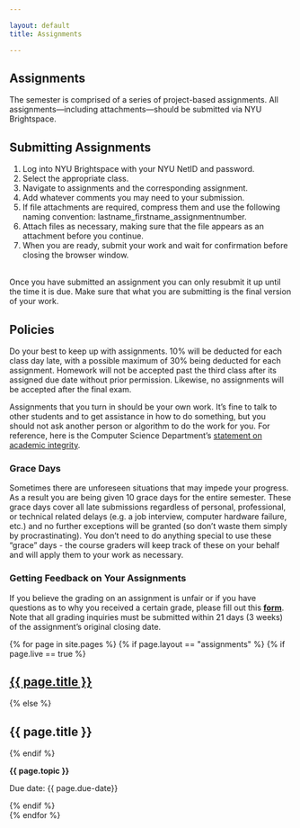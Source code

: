 ```yaml
---

layout: default
title: Assignments

---
```

<div class="assignments" markdown="1">
<div class="column-1" markdown="1">

## Assignments
The semester is comprised of a series of project-based assignments. All assignments—including attachments—should be submitted via NYU Brightspace.

## Submitting Assignments
1. Log into NYU Brightspace with your NYU NetID and password.
2. Select the appropriate class.
3. Navigate to assignments and the corresponding assignment.
4. Add whatever comments you may need to your submission.
5. If file attachments are required, compress them and use the following naming convention: lastname_firstname_assignmentnumber.
6. Attach files as necessary, making sure that the file appears as an attachment before you continue.
7. When you are ready, submit your work and wait for confirmation before closing the browser window.  

<br> 
Once you have submitted an assignment you can only resubmit it up until the time it is due. Make sure that what you are submitting is the final version of your work.

## Policies

Do your best to keep up with assignments. 10% will be deducted for each class day late, with a possible maximum of 30% being deducted for each assignment. Homework will not be accepted past the third class after its assigned due date without prior permission. Likewise, no assignments will be accepted after the final exam.

Assignments that you turn in should be your own work. It’s fine to talk to other students and to get assistance in how to do something, but you should not ask another person or algorithm to do the work for you. For reference, here is the Computer Science Department’s [statement on academic integrity](https://cs.nyu.edu/home/undergrad/policy.html).

### Grace Days
Sometimes there are unforeseen situations that may impede your progress. As a result you are being given 10 grace days for the entire semester. These grace days cover all late submissions regardless of personal, professional, or technical related delays (e.g. a job interview, computer hardware failure, etc.) and no further exceptions will be granted (so don’t waste them simply by procrastinating). You don’t need to do anything special to use these “grace” days - the course graders will keep track of these on your behalf and will apply them to your work as necessary.

### Getting Feedback on Your Assignments
If you believe the grading on an assignment is unfair or if you have questions as to why you received a certain grade, please fill out this [**form**](https://forms.gle/B9s8zD3AaBHPF1GdA). Note that all grading inquiries must be submitted within 21 days (3 weeks) of the assignment’s original closing date.

</div>



<div class="column-2">


{% for page in site.pages %}
    {% if page.layout == "assignments" %}
        {% if page.live == true %}
        <h2><a href="{{ page.url | relative_url }}"> {{ page.title }}</a></h2>
        {% else %}
        <h2>{{ page.title }}</h2>
        {% endif %}  
        <p><strong>{{ page.topic }}</strong></p>
        <p>Due date: {{ page.due-date}}</p>
    {% endif %}      
{% endfor %}


</div>


</div>